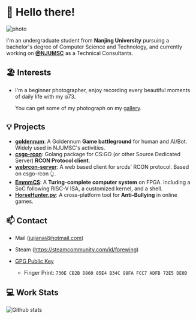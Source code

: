 # 👋 Hello there!

![photo](https://unsplash.com/photos/QULAxulMtXQ/download?force=true&w=1920)

I'm an undergraduate student from **Nanjing University** pursuing a bachelor's degree of Computer Science and Technology, and currently working on [**@NJUMSC**](https://github.com/njumsc) as a Technical Consultants.

## 🏖️ Interests

- I'm a beginner photographer, enjoy recording every beautiful moments of daily life with my α73.

    You can get some of my photograph on my [gallery](https://forewing.github.io/gallery/).

## 💡 Projects

- [**goldennum**](https://github.com/forewing/goldennum): A Goldennum **Game battleground** for human and AI/Bot. Widely used in NJUMSC's activities.
- [**csgo-rcon**](https://github.com/forewing/csgo-rcon): Golang package for CS:GO (or other Source Dedicated Server) **RCON Protocol client**.
- [**webrcon-server**](https://github.com/forewing/webrcon-server): A web based client for srcds' RCON protocol. Based on csgo-rcon 👆.
- [**EmmmCS**](https://github.com/Emmm-HAck3r5/EmmmCS): A **Turing-complete computer system** on FPGA. Including a SoC following RISC-V ISA, a customized kernel, and a shell.
- [**HorseHunter.py**](https://github.com/forewing/HorseHunter.py): A cross-platform tool for **Anti-Bullying** in online games.

## 📫 Contact

- Mail (jujianai@hotmail.com)

- Steam (https://steamcommunity.com/id/forewing)

- [GPG Public Key](https://forewing.github.io/assets/gpg-public-key-forewing-20210212.txt)

  - Finger Print: `730E CB2B D860 85E4 B34C 98FA FCC7 ADFB 72E5 DE0D`

## 💻 Work Stats

![Github stats](https://github-readme-stats.vercel.app/api?username=forewing&show_icons=true&count_private=true&hide_rank=true)
